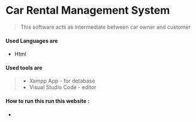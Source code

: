# Car Rental Management System

> This  software acts as intermediate between car owner and customer


#### Used Languages are 
  * Html 


#### Used tools are 
> * Xampp App          - for detabase
> * Visual Studio Code  - editor

#### How to run this run this website :

*
